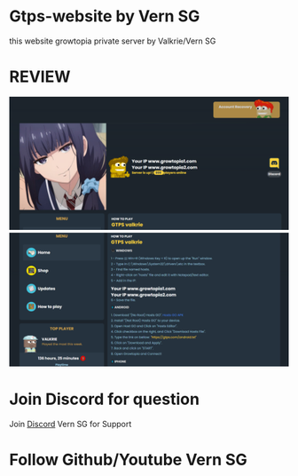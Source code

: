 # Gtps-website by Vern SG
 this website growtopia private server by Valkrie/Vern SG

# REVIEW
<img src="webgtps.png"></img>
<img src="webgtps2.png"></img>

# Join Discord for question
 Join <a href="https://discord.gg/mngYm8HSQd">Discord</a> Vern SG for Support

 # Follow Github/Youtube Vern SG
 
